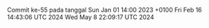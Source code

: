 Commit ke-55 pada tanggal Sun Jan 01 14:00 2023 +0100
Fri Feb 16 14:43:06 UTC 2024
Wed May  8 22:09:17 UTC 2024
